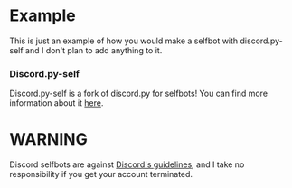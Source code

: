 # Example
This is just an example of how you would make a selfbot with discord.py-self and I don't plan to add anything to it.

### Discord.py-self
Discord.py-self is a fork of discord.py for selfbots! You can find more information about it [here](https://github.com/dolfies/discord.py-self).

# WARNING
Discord selfbots are against [Discord's guidelines](https://discord.com/guidelines), and I take no responsibility if you get your account terminated.
